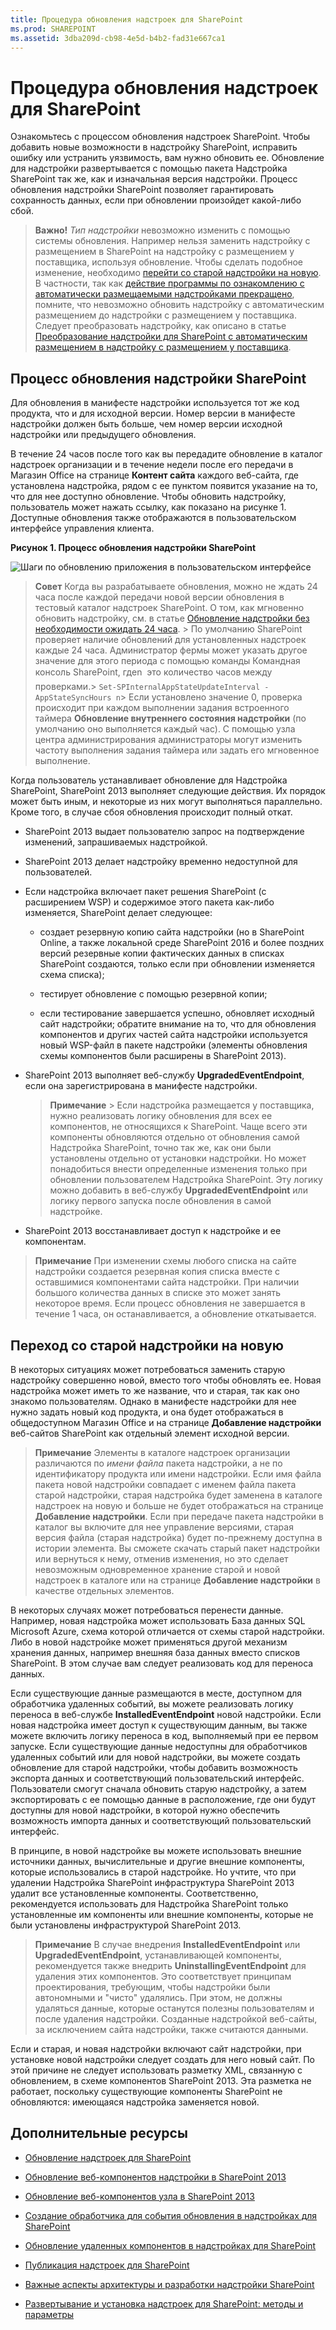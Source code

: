 ```yaml
---
title: Процедура обновления надстроек для SharePoint
ms.prod: SHAREPOINT
ms.assetid: 3dba209d-cb98-4e5d-b4b2-fad31e667ca1
---
```



# Процедура обновления надстроек для SharePoint
Ознакомьтесь с процессом обновления надстроек SharePoint.
Чтобы добавить новые возможности в надстройку SharePoint, исправить ошибку или устранить уязвимость, вам нужно обновить ее. Обновление для надстройки развертывается с помощью пакета Надстройка SharePoint так же, как и изначальная версия надстройки. Процесс обновления надстройки SharePoint позволяет гарантировать сохранность данных, если при обновлении произойдет какой-либо сбой.





> **Важно!**
>  *Тип надстройки*  невозможно изменить с помощью системы обновления. Например нельзя заменить надстройку с размещением в SharePoint на надстройку с размещением у поставщика, используя обновление. Чтобы сделать подобное изменение, необходимо [перейти со старой надстройки на новую](#Major). В частности, так как  [действие программы по ознакомлению с автоматически размещаемыми надстройками прекращено](http://blogs.office.com/2014/05/16/update-on-autohosted-apps-preview-program/), помните, что невозможно обновить надстройку с автоматическим размещением до надстройки с размещением у поставщика. Следует преобразовать надстройку, как описано в статье  [Преобразование надстройки для SharePoint с автоматическим размещением в надстройку с размещением у поставщика](convert-an-autohosted-sharepoint-add-in-to-a-provider-hosted-add-in.md). 





## Процесс обновления надстройки SharePoint
<a name="Minor"> </a>

Для обновления в манифесте надстройки используется тот же код продукта, что и для исходной версии. Номер версии в манифесте надстройки должен быть больше, чем номер версии исходной надстройки или предыдущего обновления.



В течение 24 часов после того как вы передадите обновление в каталог надстроек организации и в течение недели после его передачи в Магазин Office на странице **Контент сайта** каждого веб-сайта, где установлена надстройка, рядом с ее пунктом появится указание на то, что для нее доступно обновление. Чтобы обновить надстройку, пользователь может нажать ссылку, как показано на рисунке 1. Доступные обновления также отображаются в пользовательском интерфейсе управления клиента.




**Рисунок 1. Процесс обновления надстройки SharePoint**








![Шаги по обновлению приложения в пользовательском интерфейсе](images/UpdatingApp_AppTileUpdateNotice.png)





> **Совет**
>  Когда вы разрабатываете обновления, можно не ждать 24 часа после каждой передачи новой версии обновления в тестовый каталог надстроек SharePoint. О том, как мгновенно обновить надстройку, см. в статье [Обновление надстройки без необходимости ожидать 24 часа](update-sharepoint-add-ins.md#ImmediateUpdateNotice). >  По умолчанию SharePoint проверяет наличие обновлений для установленных надстроек каждые 24 часа. Администратор фермы может указать другое значение для этого периода с помощью команды Командная консоль SharePoint, гдеn  это количество часов между проверками.>  `Set-SPInternalAppStateUpdateInterval -AppStateSyncHours n`>  Если установлено значение 0, проверка происходит при каждом выполнении задания встроенного таймера **Обновление внутреннего состояния надстройки** (по умолчанию оно выполняется каждый час). С помощью узла центра администрирования администраторы могут изменить частоту выполнения задания таймера или задать его мгновенное выполнение.




Когда пользователь устанавливает обновление для Надстройка SharePoint, SharePoint 2013 выполняет следующие действия. Их порядок может быть иным, и некоторые из них могут выполняться параллельно. Кроме того, в случае сбоя обновления происходит полный откат.




- SharePoint 2013 выдает пользователю запрос на подтверждение изменений, запрашиваемых надстройкой.


- SharePoint 2013 делает надстройку временно недоступной для пользователей.


- Если надстройка включает пакет решения SharePoint (с расширением WSP) и содержимое этого пакета как-либо изменяется, SharePoint делает следующее:

  - создает резервную копию сайта надстройки (но в SharePoint Online, а также локальной среде SharePoint 2016 и более поздних версий резервные копии фактических данных в списках SharePoint создаются, только если при обновлении изменяется схема списка);


  - тестирует обновление с помощью резервной копии;


  - если тестирование завершается успешно, обновляет исходный сайт надстройки; обратите внимание на то, что для обновления компонентов и других частей сайта надстройки используется новый WSP-файл в пакете надстройки (элементы обновления схемы компонентов были расширены в SharePoint 2013).


- SharePoint 2013 выполняет веб-службу **UpgradedEventEndpoint**, если она зарегистрирована в манифесте надстройки.

    > **Примечание**
      > Если надстройка размещается у поставщика, нужно реализовать логику обновления для всех ее компонентов, не относящихся к SharePoint. Чаще всего эти компоненты обновляются отдельно от обновления самой Надстройка SharePoint, точно так же, как они были установлены отдельно от установки надстройки. Но может понадобиться внести определенные изменения только при обновлении пользователем Надстройка SharePoint. Эту логику можно добавить в веб-службу **UpgradedEventEndpoint** или логику первого запуска после обновления в самой надстройке.
- SharePoint 2013 восстанавливает доступ к надстройке и ее компонентам.




> **Примечание**
> При изменении схемы любого списка на сайте надстройки создается резервная копия списка вместе с оставшимися компонентами сайта надстройки. При наличии большого количества данных в списке это может занять некоторое время. Если процесс обновления не завершается в течение 1 часа, он останавливается, а обновление откатывается. 





## Переход со старой надстройки на новую
<a name="Major"> </a>

В некоторых ситуациях может потребоваться заменить старую надстройку совершенно новой, вместо того чтобы обновлять ее. Новая надстройка может иметь то же название, что и старая, так как оно знакомо пользователям. Однако в манифесте надстройки для нее нужно задать новый код продукта, и она будет отображаться в общедоступном Магазин Office и на странице **Добавление надстройки** веб-сайтов SharePoint как отдельный элемент исходной версии.




> **Примечание**
> Элементы в каталоге надстроек организации различаются по  *имени файла*  пакета надстройки, а не по идентификатору продукта или имени надстройки. Если имя файла пакета новой надстройки совпадает с именем файла пакета старой надстройки, старая надстройка будет заменена в каталоге надстроек на новую и больше не будет отображаться на странице **Добавление надстройки**. Если при передаче пакета надстройки в каталог вы включите для нее управление версиями, старая версия файла (старая надстройка) будет по-прежнему доступна в истории элемента. Вы сможете скачать старый пакет надстройки или вернуться к нему, отменив изменения, но это сделает невозможным одновременное хранение старой и новой надстроек в каталоге или на странице **Добавление надстройки** в качестве отдельных элементов.




В некоторых случаях может потребоваться перенести данные. Например, новая надстройка может использовать База данных SQL Microsoft Azure, схема которой отличается от схемы старой надстройки. Либо в новой надстройке может применяться другой механизм хранения данных, например внешняя база данных вместо списков SharePoint. В этом случае вам следует реализовать код для переноса данных.



Если существующие данные размещаются в месте, доступном для обработчика удаленных событий, вы можете реализовать логику переноса в веб-службе **InstalledEventEndpoint** новой надстройки. Если новая надстройка имеет доступ к существующим данным, вы также можете включить логику переноса в код, выполняемый при ее первом запуске. Если существующие данные недоступны для обработчиков удаленных событий или для новой надстройки, вы можете создать обновление для старой надстройки, чтобы добавить возможность экспорта данных и соответствующий пользовательский интерфейс. Пользователи смогут сначала обновить старую надстройку, а затем экспортировать с ее помощью данные в расположение, где они будут доступны для новой надстройки, в которой нужно обеспечить возможность импорта данных и соответствующий пользовательский интерфейс.



В принципе, в новой надстройке вы можете использовать внешние источники данных, вычислительные и другие внешние компоненты, которые использовались в старой надстройке. Но учтите, что при удалении Надстройка SharePoint инфраструктура SharePoint 2013 удалит все установленные компоненты. Соответственно, рекомендуется использовать для Надстройка SharePoint только установленные им компоненты или внешние компоненты, которые не были установлены инфраструктурой SharePoint 2013.




> **Примечание**
> В случае внедрения **InstalledEventEndpoint** или **UpgradedEventEndpoint**, устанавливающей компоненты, рекомендуется также внедрить **UninstallingEventEndpoint** для удаления этих компонентов. Это соответствует принципам проектирования, требующим, чтобы надстройки были автономными и "чисто" удалялись. При этом, не должны удаляться данные, которые останутся полезны пользователям и после удаления надстройки. Созданные надстройкой веб-сайты, за исключением сайта надстройки, также считаются данными.




Если и старая, и новая надстройки включают сайт надстройки, при установке новой надстройки следует создать для него новый сайт. По этой причине не следует использовать разметку XML, связанную с обновлением, в схеме компонентов SharePoint 2013. Эта разметка не работает, поскольку существующие компоненты SharePoint не обновляются: имеющаяся надстройка заменяется новой.




## Дополнительные ресурсы
<a name="SP15appupgrade_addlresources"> </a>


-  [Обновление надстроек для SharePoint](update-sharepoint-add-ins.md)


-  [Обновление веб-компонентов надстройки в SharePoint 2013](update-add-in-web-components-in-sharepoint-2013.md)


-  [Обновление веб-компонентов узла в SharePoint 2013](update-host-web-components-in-sharepoint-2013.md)


-  [Создание обработчика для события обновления в надстройках для SharePoint](create-a-handler-for-the-update-event-in-sharepoint-add-ins.md)


-  [Обновление удаленных компонентов в надстройках для SharePoint](update-remote-components-in-sharepoint-add-ins.md)


-  [Публикация надстроек для SharePoint](publish-sharepoint-add-ins.md)


-  [Важные аспекты архитектуры и разработки надстройки SharePoint](important-aspects-of-the-sharepoint-add-in-architecture-and-development-landscap.md)


-  [Развертывание и установка надстроек для SharePoint: методы и параметры](deploying-and-installing-sharepoint-add-ins-methods-and-options.md)



